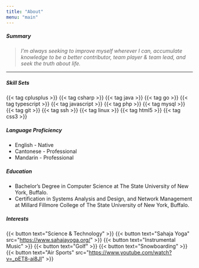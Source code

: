 ```yaml
---
title: "About"
menu: "main"
---
```


##### Summary
> *I’m always seeking to improve myself wherever I can, accumulate knowledge to be a better contributor, team player & team lead, and seek the truth about life.*

&#32;  
***
&#32;  

##### Skill Sets
{{< tag cplusplus >}}
{{< tag csharp >}}
{{< tag java >}}
{{< tag go >}}
{{< tag typescript >}}
{{< tag javascript >}}
{{< tag php >}}
{{< tag mysql >}}
{{< tag git >}}
{{< tag ssh >}}
{{< tag linux >}}
{{< tag html5 >}}
{{< tag css3 >}}

&#32;  

##### Language Proficiency
* English - Native
* Cantonese - Professional
* Mandarin - Professional

&#32;  

##### Education
* Bachelor’s Degree in Computer Science at The State University of New York, Buffalo.
* Certification in Systems Analysis and Design, and Network Management at Millard Fillmore College of The State University of New York, Buffalo.

&#32;  

##### Interests
{{< button text="Science & Technology" >}}
{{< button text="Sahaja Yoga" src="https://www.sahajayoga.org/" >}}
{{< button text="Instrumental Music" >}}
{{< button text="Golf" >}}
{{< button text="Snowboarding" >}}
{{< button text="Air Sports" src="https://www.youtube.com/watch?v=_pET8-ai8JI" >}}
